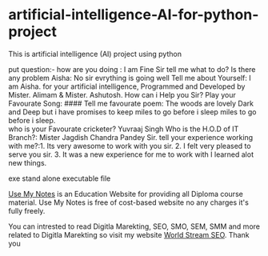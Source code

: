 # artificial-intelligence-AI-for-python-project
This is artificial intelligence (AI) project using python 

put question:- 
how are you doing : I am Fine Sir tell me what to do?
Is there any problem Aisha: No sir evrything is going well
Tell me about Yourself: I am Aisha. for your artificial intelligence, Programmed and Developed by Mister. Alimam & Mister. Ashutosh. How can i Help you Sir?
Play your Favourate Song: ####
Tell me favourate poem: 
The woods are lovely Dark and Deep 
but i have  promises to keep
miles to go before i sleep
miles to go before i sleep.                        
who is your Favourate cricketer? Yuvraaj Singh
Who is the H.O.D of IT Branch?: Mister Jagdish Chandra Pandey Sir.
tell your experience working with me?:1. Its very awesome to work with you sir.
2. I felt very pleased to serve you sir.
3. It was a new experience for me to work with I learned alot new things.

exe stand alone executable file

<a href="https://usemynotes.com/" rel="dofollow">Use My Notes</a> is an Education Website for providing all Diploma course material. Use My Notes is free of cost-based website no any charges it's fully freely.


You can intrested to read Digitla Marekting, SEO, SMO, SEM, SMM and more related to Digitla Marekting so visit my website <a href="https://worldstreamseo.com/">World Stream SEO</a>.
Thank you

